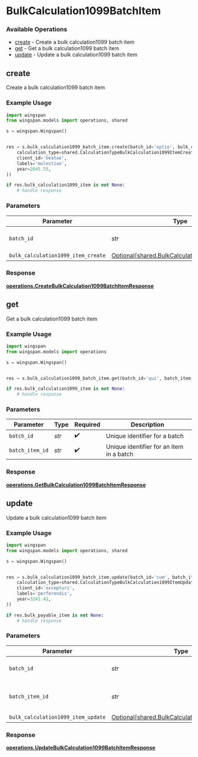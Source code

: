 # BulkCalculation1099BatchItem

### Available Operations

* [create](#create) - Create a bulk calculation1099 batch item
* [get](#get) - Get a bulk calculation1099 batch item
* [update](#update) - Update a bulk calculation1099 batch item

## create

Create a bulk calculation1099 batch item

### Example Usage

```python
import wingspan
from wingspan.models import operations, shared

s = wingspan.Wingspan()


res = s.bulk_calculation1099_batch_item.create(batch_id='optio', bulk_calculation1099_item_create=shared.BulkCalculation1099ItemCreate(
    calculation_type=shared.CalculationTypeBulkCalculation1099ItemCreate.SUBMISSIONS,
    client_id='beatae',
    labels='molestiae',
    year=2645.55,
))

if res.bulk_calculation1099_item is not None:
    # handle response
```

### Parameters

| Parameter                                                                                              | Type                                                                                                   | Required                                                                                               | Description                                                                                            |
| ------------------------------------------------------------------------------------------------------ | ------------------------------------------------------------------------------------------------------ | ------------------------------------------------------------------------------------------------------ | ------------------------------------------------------------------------------------------------------ |
| `batch_id`                                                                                             | *str*                                                                                                  | :heavy_check_mark:                                                                                     | Unique identifier for a batch                                                                          |
| `bulk_calculation1099_item_create`                                                                     | [Optional[shared.BulkCalculation1099ItemCreate]](../../models/shared/bulkcalculation1099itemcreate.md) | :heavy_minus_sign:                                                                                     | N/A                                                                                                    |


### Response

**[operations.CreateBulkCalculation1099BatchItemResponse](../../models/operations/createbulkcalculation1099batchitemresponse.md)**


## get

Get a bulk calculation1099 batch item

### Example Usage

```python
import wingspan
from wingspan.models import operations

s = wingspan.Wingspan()


res = s.bulk_calculation1099_batch_item.get(batch_id='qui', batch_item_id='impedit')

if res.bulk_calculation1099_item is not None:
    # handle response
```

### Parameters

| Parameter                                | Type                                     | Required                                 | Description                              |
| ---------------------------------------- | ---------------------------------------- | ---------------------------------------- | ---------------------------------------- |
| `batch_id`                               | *str*                                    | :heavy_check_mark:                       | Unique identifier for a batch            |
| `batch_item_id`                          | *str*                                    | :heavy_check_mark:                       | Unique identifier for an item in a batch |


### Response

**[operations.GetBulkCalculation1099BatchItemResponse](../../models/operations/getbulkcalculation1099batchitemresponse.md)**


## update

Update a bulk calculation1099 batch item

### Example Usage

```python
import wingspan
from wingspan.models import operations, shared

s = wingspan.Wingspan()


res = s.bulk_calculation1099_batch_item.update(batch_id='cum', batch_item_id='esse', bulk_calculation1099_item_update=shared.BulkCalculation1099ItemUpdate(
    calculation_type=shared.CalculationTypeBulkCalculation1099ItemUpdate.BALANCES,
    client_id='excepturi',
    labels='perferendis',
    year=3241.41,
))

if res.bulk_payable_item is not None:
    # handle response
```

### Parameters

| Parameter                                                                                              | Type                                                                                                   | Required                                                                                               | Description                                                                                            |
| ------------------------------------------------------------------------------------------------------ | ------------------------------------------------------------------------------------------------------ | ------------------------------------------------------------------------------------------------------ | ------------------------------------------------------------------------------------------------------ |
| `batch_id`                                                                                             | *str*                                                                                                  | :heavy_check_mark:                                                                                     | Unique identifier for a batch                                                                          |
| `batch_item_id`                                                                                        | *str*                                                                                                  | :heavy_check_mark:                                                                                     | Unique identifier for an item in a batch                                                               |
| `bulk_calculation1099_item_update`                                                                     | [Optional[shared.BulkCalculation1099ItemUpdate]](../../models/shared/bulkcalculation1099itemupdate.md) | :heavy_minus_sign:                                                                                     | N/A                                                                                                    |


### Response

**[operations.UpdateBulkCalculation1099BatchItemResponse](../../models/operations/updatebulkcalculation1099batchitemresponse.md)**

